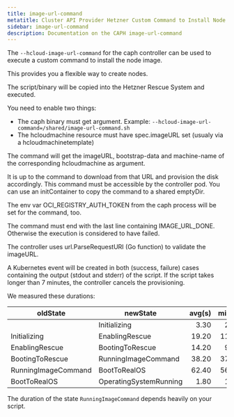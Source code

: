 ```yaml
---
title: image-url-command
metatitle: Cluster API Provider Hetzner Custom Command to Install Node Image via imageURL
sidebar: image-url-command
description: Documentation on the CAPH image-url-command
---
```


The `--hcloud-image-url-command` for the caph controller can be used to execute a custom command to
install the node image.

This provides you a flexible way to create nodes.

The script/binary will be copied into the Hetzner Rescue System and executed.

You need to enable two things:

* The caph binary must get argument. Example:
  `--hcloud-image-url-command=/shared/image-url-command.sh`
* The hcloudmachine resource must have spec.imageURL set (usualy via a hcloudmachinetemplate)

The command will get the imageURL, bootstrap-data and machine-name of the corresponding
hcloudmachine as argument.

It is up to the command to download from that URL and provision the disk accordingly. This command
must be accessible by the controller pod. You can use an initContainer to copy the command to a
shared emptyDir.

The env var OCI_REGISTRY_AUTH_TOKEN from the caph process will be set for the command, too.

The command must end with the last line containing IMAGE_URL_DONE. Otherwise the execution is
considered to have failed.

The controller uses url.ParseRequestURI (Go function) to validate the imageURL.

A Kubernetes event will be created in both (success, failure) cases containing the output (stdout
and stderr) of the script. If the script takes longer than 7 minutes, the controller cancels the
provisioning.

We measured these durations:

| oldState | newState | avg(s) | min(s) | max(s) |
|----------|----------|-------:|-------:|-------:|
|  | Initializing | 3.30 | 2.00 | 5.00 |
| Initializing | EnablingRescue | 19.20 | 11.00 | 21.00 |
| EnablingRescue | BootingToRescue | 14.20 | 9.00 | 23.00 |
| BootingToRescue | RunningImageCommand | 38.20 | 37.00 | 42.00 |
| RunningImageCommand | BootToRealOS | 62.40 | 56.00 | 80.00 |
| BootToRealOS | OperatingSystemRunning | 1.80 | 1.00 | 3.00 |

<!--
  the table was created by:

  k logs deployments/caph-controller-manager | python3 hack/hcloud-image-url-command-states-markdown-from-logs.py
-->

The duration of the state `RunningImageCommand` depends heavily on your script.
